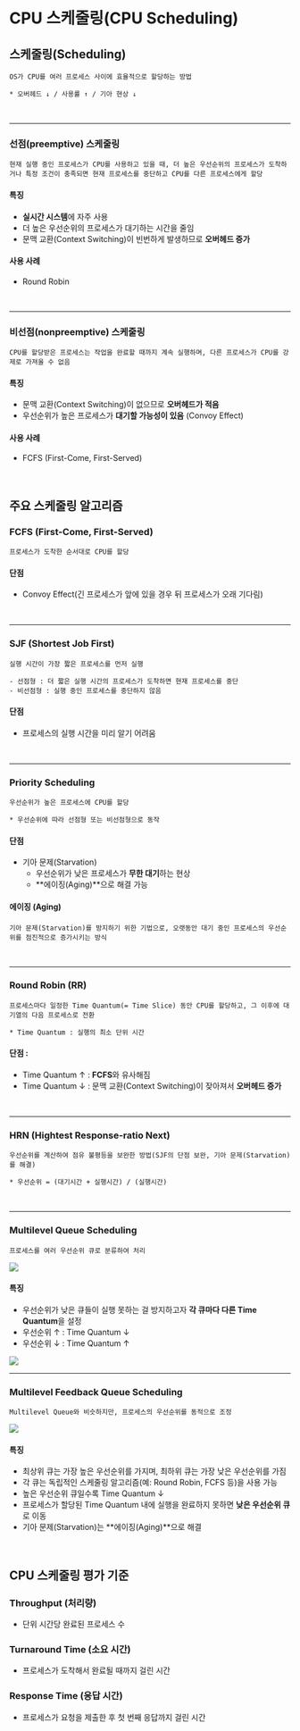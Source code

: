 # CPU 스케줄링(CPU Scheduling)
## 스케줄링(Scheduling)
```
OS가 CPU를 여러 프로세스 사이에 효율적으로 할당하는 방법

* 오버헤드 ↓ / 사용률 ↑ / 기아 현상 ↓
```

<br>
<hr>

### 선점(preemptive) 스케줄링
```
현재 실행 중인 프로세스가 CPU를 사용하고 있을 때, 더 높은 우선순위의 프로세스가 도착하거나 특정 조건이 충족되면 현재 프로세스를 중단하고 CPU를 다른 프로세스에게 할당
```

#### 특징
- **실시간 시스템**에 자주 사용
- 더 높은 우선순위의 프로세스가 대기하는 시간을 줄임
- 문맥 교환(Context Switching)이 빈번하게 발생하므로 **오버헤드 증가**

#### 사용 사례
- Round Robin

<br>
<hr>

### 비선점(nonpreemptive) 스케줄링
```
CPU를 할당받은 프로세스는 작업을 완료할 때까지 계속 실행하며, 다른 프로세스가 CPU를 강제로 가져올 수 없음
```

#### 특징
- 문맥 교환(Context Switching)이 없으므로 **오버헤드가 적음**
- 우선순위가 높은 프로세스가 **대기할 가능성이 있음** (Convoy Effect)

#### 사용 사례
- FCFS (First-Come, First-Served)

<br>

## 주요 스케줄링 알고리즘
### FCFS (First-Come, First-Served)
```
프로세스가 도착한 순서대로 CPU를 할당
```

#### 단점
- Convoy Effect(긴 프로세스가 앞에 있을 경우 뒤 프로세스가 오래 기다림)

<br>
<hr>

### SJF (Shortest Job First)
```
실행 시간이 가장 짧은 프로세스를 먼저 실행

- 선점형 : 더 짧은 실행 시간의 프로세스가 도착하면 현재 프로세스를 중단
- 비선점형 : 실행 중인 프로세스를 중단하지 않음
```

#### 단점
- 프로세스의 실행 시간을 미리 알기 어려움

<br>
<hr>

### Priority Scheduling
```
우선순위가 높은 프로세스에 CPU를 할당

* 우선순위에 따라 선점형 또는 비선점형으로 동작
```

#### 단점
- 기아 문제(Starvation)
    - 우선순위가 낮은 프로세스가 **무한 대기**하는 현상
    - **에이징(Aging)**으로 해결 가능

#### 에이징 (Aging)
```
기아 문제(Starvation)를 방지하기 위한 기법으로, 오랫동안 대기 중인 프로세스의 우선순위를 점진적으로 증가시키는 방식
```

<br>
<hr>

### Round Robin (RR)
```
프로세스마다 일정한 Time Quantum(= Time Slice) 동안 CPU를 할당하고, 그 이후에 대기열의 다음 프로세스로 전환

* Time Quantum : 실행의 최소 단위 시간
```

#### 단점 : 
- Time Quantum ↑ : **FCFS**와 유사해짐
- Time Quantum ↓ : 문맥 교환(Context Switching)이 잦아져서 **오버헤드 증가**

<br>
<hr>

### HRN (Hightest Response-ratio Next)
```
우선순위를 계산하여 점유 불평등을 보완한 방법(SJF의 단점 보완, 기아 문제(Starvation)를 해결)

* 우선순위 = (대기시간 + 실행시간) / (실행시간)
```

<br>
<hr>

### Multilevel Queue Scheduling
```
프로세스를 여러 우선순위 큐로 분류하여 처리
```

<img src="https://images.javatpoint.com/operating-system/images/multilevel-queue-scheduling-in-operating-system.png">

#### 특징
- 우선순위가 낮은 큐들이 실행 못하는 걸 방지하고자 **각 큐마다 다른 Time Quantum**을 설정
- 우선순위 ↑ : Time Quantum ↓
- 우선순위 ↓ : Time Quantum ↑

<img src="https://user-images.githubusercontent.com/13609011/91695480-2a4e5b00-eba9-11ea-8dbf-390bf0a73c10.png">

<br>
<hr>

### Multilevel Feedback Queue Scheduling
```
Multilevel Queue와 비슷하지만, 프로세스의 우선순위를 동적으로 조정
```

<img src="https://i0.wp.com/tutorialwing.com/wp-content/uploads/2018/08/tutorialwing-os-multilevel-feedback-queue-scheduling-example.png?resize=860%2C376&ssl=1">

#### 특징
- 최상위 큐는 가장 높은 우선순위를 가지며, 최하위 큐는 가장 낮은 우선순위를 가짐
- 각 큐는 독립적인 스케줄링 알고리즘(예: Round Robin, FCFS 등)을 사용 가능
- 높은 우선순위 큐일수록 Time Quantum ↓
- 프로세스가 할당된 Time Quantum 내에 실행을 완료하지 못하면 **낮은 우선순위 큐**로 이동
- 기아 문제(Starvation)는 **에이징(Aging)**으로 해결

<br>


## CPU 스케줄링 평가 기준
### Throughput (처리량)
- 단위 시간당 완료된 프로세스 수

### Turnaround Time (소요 시간)
- 프로세스가 도착해서 완료될 때까지 걸린 시간

### Response Time (응답 시간)
- 프로세스가 요청을 제출한 후 첫 번째 응답까지 걸린 시간